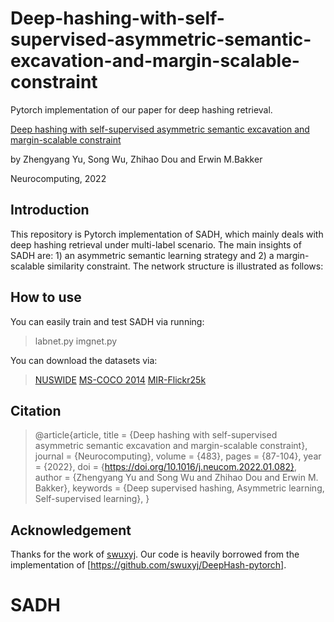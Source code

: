# Deep-hashing-with-self-supervised-asymmetric-semantic-excavation-and-margin-scalable-constraint

Pytorch implementation of our paper for deep hashing retrieval.

[Deep hashing with self-supervised asymmetric semantic excavation and margin-scalable constraint](https://www.sciencedirect.com/science/article/pii/S0925231222001035)

by Zhengyang Yu, Song Wu, Zhihao Dou and Erwin M.Bakker

Neurocomputing, 2022


## Introduction
This repository is Pytorch implementation of SADH, which mainly deals with deep hashing retrieval under multi-label scenario. The main insights of SADH are: 1) an asymmetric semantic learning strategy and 2) a margin-scalable similarity constraint. The network structure is illustrated as follows:
## How to use
You can easily train and test SADH via running:
> labnet.py
imgnet.py

You can download the datasets via:
>[NUSWIDE](https://github.com/TreezzZ/DSDH_PyTorch)
>[MS-COCO 2014](https://cocodataset.org/#download) 
>[MIR-Flickr25k](https://press.liacs.nl/mirflickr/mirdownload.html)
## Citation

> @article{article,
title = {Deep hashing with self-supervised asymmetric semantic excavation and margin-scalable constraint},
journal = {Neurocomputing},
volume = {483},
pages = {87-104},
year = {2022},
doi = {https://doi.org/10.1016/j.neucom.2022.01.082},
author = {Zhengyang Yu and Song Wu and Zhihao Dou and Erwin M. Bakker},
keywords = {Deep supervised hashing, Asymmetric learning, Self-supervised learning},
}





## Acknowledgement

Thanks for the work of [swuxyj](https://github.com/swuxyj). Our code is heavily borrowed from the implementation of [https://github.com/swuxyj/DeepHash-pytorch].
# SADH

